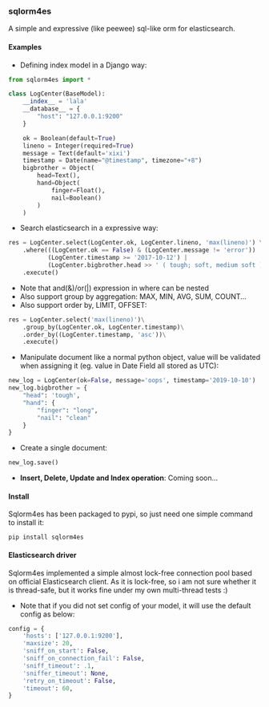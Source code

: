 ### sqlorm4es

A simple and expressive (like peewee) sql-like orm for elasticsearch.

#### Examples

* Defining index model in a Django way:

```python
from sqlorm4es import *

class LogCenter(BaseModel):
    __index__ = 'lala'
    __database__ = {
        "host": "127.0.0.1:9200"
    }

    ok = Boolean(default=True)
    lineno = Integer(required=True)
    message = Text(default='xixi')
    timestamp = Date(name="@timestamp", timezone="+8")
    bigbrother = Object(
        head=Text(),
        hand=Object(
            finger=Float(),
            nail=Boolean()
        )
    )
```

* Search elasticsearch in a expressive way:

```python
res = LogCenter.select(LogCenter.ok, LogCenter.lineno, 'max(lineno)') \
    .where(((LogCenter.ok == False) & (LogCenter.message != 'error')) |
           (LogCenter.timestamp >= '2017-10-12') |
           (LogCenter.bigbrother.head >> ' ( tough; soft, medium soft ) '))\
    .execute()
```

* Note that and(&)/or(|) expression in where can be nested
* Also support group by aggregation: MAX, MIN, AVG, SUM, COUNT...
* Also support order by, LIMIT, OFFSET:

```python
res = LogCenter.select('max(lineno)')\
    .group_by(LogCenter.ok, LogCenter.timestamp)\
    .order_by((LogCenter.timestamp, 'asc'))\
    .execute()
```
* Manipulate document like a normal python object, value will be validated when assigning it (eg. value in Date Field all stored as UTC):
```python
new_log = LogCenter(ok=False, message='oops', timestamp='2019-10-10')
new_log.bigbrother = {
    "head": 'tough',
    "hand": {
        "finger": "long",
        "nail": "clean"
    }
}
```
* Create a single document:
```python
new_log.save()
```
* **Insert, Delete, Update and Index operation**: Coming soon...

#### Install
Sqlorm4es has been packaged to pypi, so just need one simple command to install it:
```shell
pip install sqlorm4es
```

#### Elasticsearch driver
Sqlorm4es implemented a simple almost lock-free connection pool based on official Elasticsearch client. As it is lock-free, so i am not sure whether it is thread-safe, but it works fine under my own multi-thread tests :)
* Note that if you did not set config of your model, it will use the default config as below:
```python
config = {
    'hosts': ['127.0.0.1:9200'],
    'maxsize': 20,
    'sniff_on_start': False,
    'sniff_on_connection_fail': False,
    'sniff_timeout': .1,
    'sniffer_timeout': None,
    'retry_on_timeout': False,
    'timeout': 60,
}
```